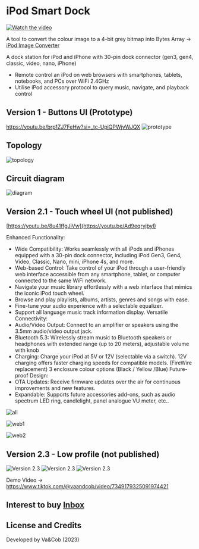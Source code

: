 # iPod Smart Dock

[![Watch the video](https://img.youtube.com/vi/9AMtOfmdr1U/maxresdefault.jpg)](https://www.youtube.com/watch?v=9AMtOfmdr1U)

A tool to convert the colour image to a 4-bit grey bitmap into Bytes Array -> 
[iPod Image Converter](https://vaandcob.github.io/firmware/tools/iPodImageConverter.html)

A dock station for iPod and iPhone with 30-pin dock connector (gen3, gen4, classic, video, nano, iPhone)
- Remote control an iPod on web browsers with smartphones, tablets, notebooks, and PCs over WiFi 2.4GHz
- Utilise iPod accessory protocol to query music, navigate, and playback control


## Version 1 - Buttons UI (Prototype)
https://youtu.be/brp1ZJ7FeHw?si=_tc-UpiQPWjvWJQX
![prototype](https://github.com/VaAndCob/iPod-Smart-Dock-V1/blob/main/document/%E2%80%8Eprototype1.%E2%80%8E001.jpeg)

## Topology
![topology](https://github.com/VaAndCob/iPod-Smart-Dock-V1/blob/main/document/topology.jpg)

## Circuit diagram
![diagram](https://github.com/VaAndCob/iPod-Smart-Dock-V1/blob/main/document/prototpe.png)


## Version 2.1 - Touch wheel UI (not published)
[https://youtu.be/8u41ffgJiVw](https://youtu.be/Ad9eqryjbyI)

Enhanced Functionality:
-  Wide Compatibility: Works seamlessly with all iPods and iPhones equipped with a 30-pin dock connector, including iPod Gen3, Gen4, Video, Classic, Nano, mini, iPhone 4s, and more.
- Web-based Control: Take control of your iPod through a user-friendly web interface accessible from any smartphone, tablet, or computer connected to the same WiFi network.
- Navigate your music library effortlessly with a web interface that mimics the iconic iPod touch wheel.
- Browse and play playlists, albums, artists, genres and songs with ease.
- Fine-tune your audio experience with a selectable equalizer.
- Support all language music track information display.
Versatile Connectivity:
- Audio/Video Output: Connect to an amplifier or speakers using the 3.5mm audio/video output jack.
- Bluetooth 5.3: Wirelessly stream music to Bluetooth speakers or headphones with extended range (up to 20 meters), adjustable volume with knob
- Charging: Charge your iPod at 5V or 12V (selectable via a switch). 12V charging offers faster charging speeds for compatible models. (FireWire replacement)
3 enclosure colour options  (Black / Yellow /Blue)
Future-proof Design:
- OTA Updates: Receive firmware updates over the air for continuous improvements and new features.
- Expandable: Supports future accessories add-ons, such as audio spectrum LED ring, candlelight, panel analogue VU meter, etc..
  
![all](https://github.com/VaAndCob/iPod-Smart-Dock-V1/blob/main/document/all1.jpg)

![web1](https://github.com/VaAndCob/iPod-Smart-Dock-V1/blob/main/document/web1.jpeg)

![web2](https://github.com/VaAndCob/iPod-Smart-Dock-V1/blob/main/document/web2.jpeg)

## Version 2.3 - Low profile (not published)
![Version 2.3](https://github.com/VaAndCob/iPod-Smart-Dock-V1/blob/main/document/v3_1.jpg)
![Version 2.3](https://github.com/VaAndCob/iPod-Smart-Dock-V1/blob/main/document/v3_2.jpg)
![Version 2.3](https://github.com/VaAndCob/iPod-Smart-Dock-V1/blob/main/document/v3_3.jpg)

Demo Video -> https://www.tiktok.com/@vaandcob/video/7349179325091974421

## Interest to buy [Inbox](https://www.facebook.com/VaAndCob)

## License and Credits
Developed by Va&Cob (2023)
